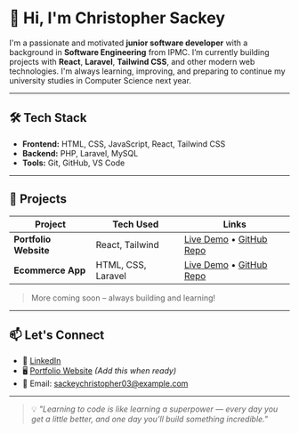 # 👋 Hi, I'm Christopher Sackey

I'm a passionate and motivated **junior software developer** with a background in **Software Engineering** from IPMC. I’m currently building projects with **React**, **Laravel**, **Tailwind CSS**, and other modern web technologies. I'm always learning, improving, and preparing to continue my university studies in Computer Science next year.

---

## 🛠️ Tech Stack

- **Frontend:** HTML, CSS, JavaScript, React, Tailwind CSS 
- **Backend:** PHP, Laravel, MySQL  
- **Tools:** Git, GitHub, VS Code  

---

## 🚀 Projects

| Project | Tech Used | Links |
|--------|-----------|--------|
| **Portfolio Website** | React, Tailwind | [Live Demo](#) • [GitHub Repo](#) |
| **Ecommerce App** | HTML, CSS, Laravel | [Live Demo](#) • [GitHub Repo](#) |

> More coming soon – always building and learning!

---

## 📫 Let's Connect

- 💼 [LinkedIn](https://www.linkedin.com/in/christophersackey/)  
- 🖥️ [Portfolio Website](#) *(Add this when ready)*  
- 📧 Email: sackeychristopher03@example.com  

---

> 💡 *"Learning to code is like learning a superpower — every day you get a little better, and one day you’ll build something incredible."*
